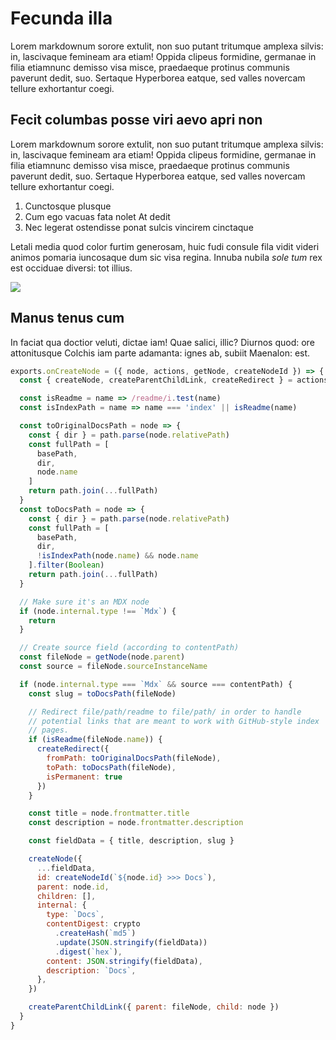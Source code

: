 # Fecunda illa

Lorem markdownum sorore extulit, non suo putant tritumque amplexa silvis: in,
lascivaque femineam ara etiam! Oppida clipeus formidine, germanae in filia
etiamnunc demisso visa misce, praedaeque protinus communis paverunt dedit, suo.
Sertaque Hyperborea eatque, sed valles novercam tellure exhortantur coegi.

## Fecit columbas posse viri aevo apri non

Lorem markdownum sorore extulit, non suo putant tritumque amplexa silvis: in,
lascivaque femineam ara etiam! Oppida clipeus formidine, germanae in filia
etiamnunc demisso visa misce, praedaeque protinus communis paverunt dedit, suo.
Sertaque Hyperborea eatque, sed valles novercam tellure exhortantur coegi.

1. Cunctosque plusque
2. Cum ego vacuas fata nolet At dedit
3. Nec legerat ostendisse ponat sulcis vincirem cinctaque

Letali media quod color furtim generosam, huic fudi consule fila vidit videri
animos pomaria iuncosaque dum sic visa regina. Innuba nubila *sole tum* rex est
occiduae diversi: tot illius.

![](https://cloud.githubusercontent.com/assets/1424573/4785631/dc5ddcd2-5d82-11e4-88a2-06fdabbe4fb8.png)

## Manus tenus cum

In faciat qua doctior veluti, dictae iam! Quae salici, illic? Diurnos quod: ore
attonitusque Colchis iam parte adamanta: ignes ab, subiit Maenalon: est.

```js
exports.onCreateNode = ({ node, actions, getNode, createNodeId }) => {
  const { createNode, createParentChildLink, createRedirect } = actions

  const isReadme = name => /readme/i.test(name)
  const isIndexPath = name => name === 'index' || isReadme(name)

  const toOriginalDocsPath = node => {
    const { dir } = path.parse(node.relativePath)
    const fullPath = [
      basePath,
      dir,
      node.name
    ]
    return path.join(...fullPath)
  }
  const toDocsPath = node => {
    const { dir } = path.parse(node.relativePath)
    const fullPath = [
      basePath,
      dir,
      !isIndexPath(node.name) && node.name
    ].filter(Boolean)
    return path.join(...fullPath)
  }

  // Make sure it's an MDX node
  if (node.internal.type !== `Mdx`) {
    return
  }

  // Create source field (according to contentPath)
  const fileNode = getNode(node.parent)
  const source = fileNode.sourceInstanceName

  if (node.internal.type === `Mdx` && source === contentPath) {
    const slug = toDocsPath(fileNode)

    // Redirect file/path/readme to file/path/ in order to handle
    // potential links that are meant to work with GitHub-style index
    // pages.
    if (isReadme(fileNode.name)) {
      createRedirect({
        fromPath: toOriginalDocsPath(fileNode),
        toPath: toDocsPath(fileNode),
        isPermanent: true
      })
    }

    const title = node.frontmatter.title
    const description = node.frontmatter.description

    const fieldData = { title, description, slug }

    createNode({
      ...fieldData,
      id: createNodeId(`${node.id} >>> Docs`),
      parent: node.id,
      children: [],
      internal: {
        type: `Docs`,
        contentDigest: crypto
          .createHash(`md5`)
          .update(JSON.stringify(fieldData))
          .digest(`hex`),
        content: JSON.stringify(fieldData),
        description: `Docs`,
      },
    })

    createParentChildLink({ parent: fileNode, child: node })
  }
}
```

